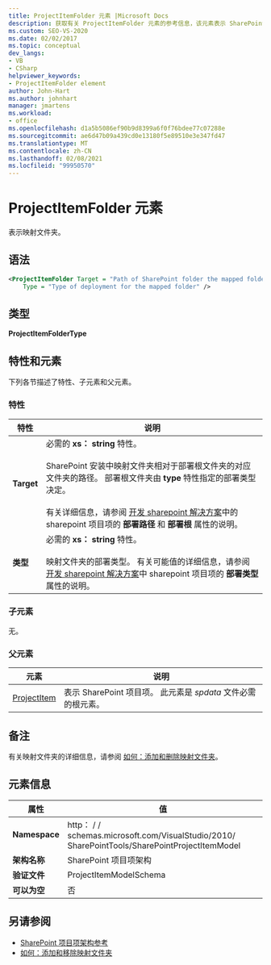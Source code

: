 ```yaml
---
title: ProjectItemFolder 元素 |Microsoft Docs
description: 获取有关 ProjectItemFolder 元素的参考信息，该元素表示 SharePoint 项目项 XML 架构引用中的映射文件夹。
ms.custom: SEO-VS-2020
ms.date: 02/02/2017
ms.topic: conceptual
dev_langs:
- VB
- CSharp
helpviewer_keywords:
- ProjectItemFolder element
author: John-Hart
ms.author: johnhart
manager: jmartens
ms.workload:
- office
ms.openlocfilehash: d1a5b5086ef90b9d8399a6f0f76bdee77c07288e
ms.sourcegitcommit: ae6d47b09a439cd0e13180f5e89510e3e347fd47
ms.translationtype: MT
ms.contentlocale: zh-CN
ms.lasthandoff: 02/08/2021
ms.locfileid: "99950570"
---
```

# <a name="projectitemfolder-element"></a>ProjectItemFolder 元素
  表示映射文件夹。

## <a name="syntax"></a>语法

```xml
<ProjectItemFolder Target = "Path of SharePoint folder the mapped folder corresponds to"
    Type = "Type of deployment for the mapped folder" />
```

## <a name="type"></a>类型
 **ProjectItemFolderType**

## <a name="attributes-and-elements"></a>特性和元素
 下列各节描述了特性、子元素和父元素。

### <a name="attributes"></a>特性

|特性|说明|
|---------------|-----------------|
|**Target**|必需的 **xs： string** 特性。<br /><br /> SharePoint 安装中映射文件夹相对于部署根文件夹的对应文件夹的路径。 部署根文件夹由 **type** 特性指定的部署类型决定。<br /><br /> 有关详细信息，请参阅 [开发 sharepoint 解决方案](../sharepoint/developing-sharepoint-solutions.md)中的 sharepoint 项目项的 **部署路径** 和 **部署根** 属性的说明。|
|**类型**|必需的 **xs： string** 特性。<br /><br /> 映射文件夹的部署类型。 有关可能值的详细信息，请参阅 [开发 sharepoint 解决方案](../sharepoint/developing-sharepoint-solutions.md)中 sharepoint 项目项的 **部署类型** 属性的说明。|

### <a name="child-elements"></a>子元素
 无。

### <a name="parent-elements"></a>父元素

|元素|说明|
|-------------|-----------------|
|[ProjectItem](../sharepoint/projectitem-element.md)|表示 SharePoint 项目项。 此元素是 *spdata* 文件必需的根元素。|

## <a name="remarks"></a>备注
 有关映射文件夹的详细信息，请参阅 [如何：添加和删除映射文件夹](../sharepoint/how-to-add-and-remove-mapped-folders.md)。

## <a name="element-information"></a>元素信息

|属性|值|
|-|-|
|**Namespace**|http： \/ \/ schemas.microsoft.com/VisualStudio/2010/<br>SharePointTools/SharePointProjectItemModel|
|**架构名称**|SharePoint 项目项架构|
|**验证文件**|ProjectItemModelSchema|
|**可以为空**|否|

## <a name="see-also"></a>另请参阅
- [SharePoint 项目项架构参考](../sharepoint/sharepoint-project-item-schema-reference.md)
- [如何：添加和移除映射文件夹](../sharepoint/how-to-add-and-remove-mapped-folders.md)
